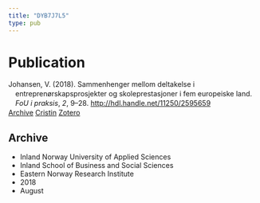 ```yaml
---
title: "DYB7J7L5"
type: pub
---
```

<h1>Publication</h1>
<article id="csl-bib-container-DYB7J7L5" class="csl-bib-container">
  <div class="csl-bib-body" style="line-height: 1.35; padding-left: 1em; text-indent:-1em;">
  <div class="csl-entry">Johansen, V. (2018). Sammenhenger mellom deltakelse i entrepren&#xF8;rskapsprosjekter og skoleprestasjoner i fem europeiske land. <i>FoU i praksis</i>, <i>2</i>, 9&#x2013;28. <a href="http://hdl.handle.net/11250/2595659">http://hdl.handle.net/11250/2595659</a></div>
</div>
  <div class="csl-bib-buttons">
    <a href="#taxonomy-article-DYB7J7L5" class="csl-bib-button">Archive</a>
    <a href alt="Cristin URL" class="csl-bib-button">Cristin</a>
    <a href alt="Zotero URL" class="csl-bib-button">Zotero</a>
  </div>
  <div id="csl-bib-meta-container-DYB7J7L5"></div>
</article>
<div id="csl-bib-meta-DYB7J7L5" class="csl-bib-meta">
  <article id="taxonomy-article-DYB7J7L5" class="taxonomy-article">
    <h1>Archive</h1>
    <ul>
      <li>Inland Norway University of Applied Sciences</li>
      <li>Inland School of Business and Social Sciences</li>
      <li>Eastern Norway Research Institute</li>
      <li>2018</li>
      <li>August</li>
    </ul>
  </article>
</div>
